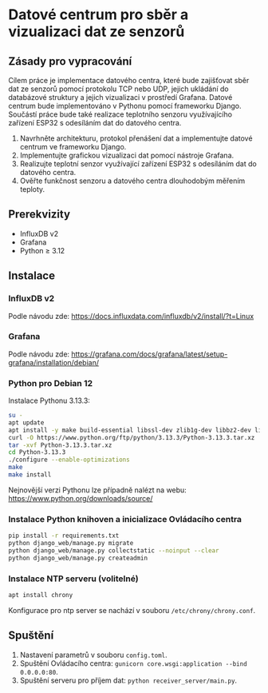 # Datové centrum pro sběr a vizualizaci dat ze senzorů

## Zásady pro vypracování
Cílem práce je implementace datového centra, které bude zajišťovat sběr dat ze senzorů pomocí protokolu TCP nebo UDP, jejich ukládání do databázové struktury a jejich vizualizaci v prostředí Grafana. Datové centrum bude implementováno v Pythonu pomocí frameworku Django. Součástí práce bude také realizace teplotního senzoru využívajícího zařízení ESP32 s odesíláním dat do datového centra.
1. Navrhněte architekturu, protokol přenášení dat a implementujte datové centrum ve frameworku Django.
2. Implementujte grafickou vizualizaci dat pomocí nástroje Grafana.
3. Realizujte teplotní senzor využívající zařízení ESP32 s odesíláním dat do datového centra.
4. Ověřte funkčnost senzoru a datového centra dlouhodobým měřením teploty.

## Prerekvizity
- InfluxDB v2
- Grafana
- Python ≥ 3.12

## Instalace

### InfluxDB v2
Podle návodu zde:
https://docs.influxdata.com/influxdb/v2/install/?t=Linux

### Grafana
Podle návodu zde:
https://grafana.com/docs/grafana/latest/setup-grafana/installation/debian/

### Python pro Debian 12
Instalace Pythonu 3.13.3:
```bash
su -
apt update
apt install -y make build-essential libssl-dev zlib1g-dev libbz2-dev libreadline-dev libsqlite3-dev curl llvm libncursesw5-dev xz-utils tk-dev libxml2-dev libxmlsec1-dev libffi-dev liblzma-dev pkg-config
curl -O https://www.python.org/ftp/python/3.13.3/Python-3.13.3.tar.xz
tar -xvf Python-3.13.3.tar.xz
cd Python-3.13.3
./configure --enable-optimizations
make
make install
```
Nejnovější verzi Pythonu lze případně nalézt na webu:
https://www.python.org/downloads/source/

### Instalace Python knihoven a inicializace Ovládacího centra

```bash
pip install -r requirements.txt
python django_web/manage.py migrate
python django_web/manage.py collectstatic --noinput --clear
python django_web/manage.py createadmin
```

### Instalace NTP serveru (volitelné)
```bash
apt install chrony
```
Konfigurace pro ntp server se nachází v souboru `/etc/chrony/chrony.conf`.

## Spuštění
1. Nastavení parametrů v souboru `config.toml`.
2. Spuštění Ovládacího centra: `gunicorn core.wsgi:application --bind 0.0.0.0:80`.
3. Spuštění serveru pro příjem dat: `python receiver_server/main.py`.
